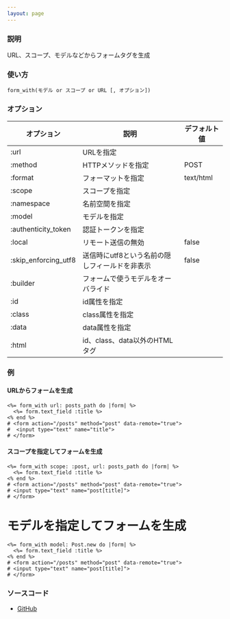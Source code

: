 ```yaml
---
layout: page
---
```

### 説明
URL、スコープ、モデルなどからフォームタグを生成

### 使い方
    form_with(モデル or スコープ or URL [, オプション])

### オプション

オプション             | 説明                                    | デフォルト値
-------------------- | --------------------------------------- | ----
:url                 | URLを指定                                |
:method              | HTTPメソッドを指定                        | POST
:format              | フォーマットを指定                         | text/html
:scope               | スコープを指定                            |
:namespace           | 名前空間を指定                            |
:model               | モデルを指定                              |
:authenticity_token  | 認証トークンを指定                         |
:local               | リモート送信の無効                         | false
:skip_enforcing_utf8 | 送信時にutf8という名前の隠しフィールドを非表示 | false
:builder             | フォームで使うモデルをオーバライド            |
:id                  | id属性を指定                              |
:class               | class属性を指定                           |
:data                | data属性を指定                            |
:html                | id、class、data以外のHTMLタグ              |

### 例
#### URLからフォームを生成
    <%= form_with url: posts_path do |form| %>
      <%= form.text_field :title %>
    <% end %>
    # <form action="/posts" method="post" data-remote="true">
    #  <input type="text" name="title">
    # </form>

#### スコープを指定してフォームを生成
    <%= form_with scope: :post, url: posts_path do |form| %>
      <%= form.text_field :title %>
    <% end %>
    # <form action="/posts" method="post" data-remote="true">
    # <input type="text" name="post[title]">
    # </form>

# モデルを指定してフォームを生成
    <%= form_with model: Post.new do |form| %>
      <%= form.text_field :title %>
    <% end %>
    # <form action="/posts" method="post" data-remote="true">
    # <input type="text" name="post[title]">
    # </form>

### ソースコード
* [GitHub](https://github.com/rails/rails/blob/f33d52c95217212cbacc8d5e44b5a8e3cdc6f5b3/actionview/lib/action_view/helpers/form_helper.rb#L742)